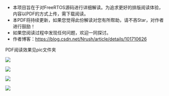 - 本项目旨在于对FreeRTOS源码进行详细解读。为追求更好的排版阅读体验，内容以PDF的方式上传，需下载阅读。
- 本PDF将持续更新，如果您觉得此份解读对您有所帮助，请不吝Star，对作者进行鼓励！
- 如果您阅读过程中发现任何问题，欢迎一同探讨。
- 作者博客：<https://blog.csdn.net/Nrush/article/details/101710626>

PDF阅读效果见pic文件夹

![](https://github.com/Nrusher/FreeRTOS-Book/blob/master/pic/pdf-show1.png)

![](https://github.com/Nrusher/FreeRTOS-Book/blob/master/pic/pdf-show2.png)

![](https://gitee.com/nrush/FreeRTOS-Book/blob/master/pic/pdf-show1.png)

![](https://gitee.com/nrush/FreeRTOS-Book/blob/master/pic/pdf-show2.png)

